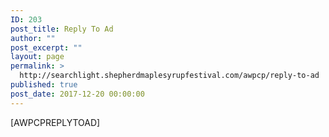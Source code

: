 ```yaml
---
ID: 203
post_title: Reply To Ad
author: ""
post_excerpt: ""
layout: page
permalink: >
  http://searchlight.shepherdmaplesyrupfestival.com/awpcp/reply-to-ad
published: true
post_date: 2017-12-20 00:00:00
---
```

[AWPCPREPLYTOAD]
